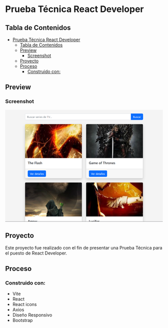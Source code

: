 # Prueba Técnica React Developer

## Tabla de Contenidos

- [Prueba Técnica React Developer](#prueba-técnica-react-developer)
  - [Tabla de Contenidos](#tabla-de-contenidos)
  - [Preview](#preview)
    - [Screenshot](#screenshot)
  - [Proyecto](#proyecto)
  - [Proceso](#proceso)
    - [Construido con:](#construido-con)

## Preview

### Screenshot

![](./src/assets/imageM.png)

## Proyecto

Este proyecto fue realizado con el fin de presentar una Prueba Técnica para el puesto de React Developer.

## Proceso

### Construido con:

- Vite
- React
- React icons
- Axios
- Diseño Responsivo
- Bootstrap

